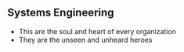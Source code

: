 ## Systems Engineering
* This are the soul and heart of every organization
* They are the unseen and unheard heroes
